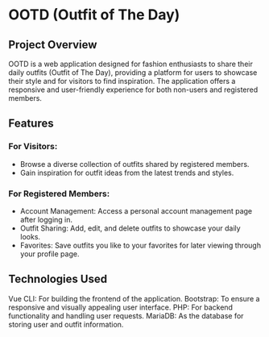 # OOTD (Outfit of The Day)

## Project Overview
OOTD is a web application designed for fashion enthusiasts to share their daily outfits (Outfit of The Day), providing a platform for users to showcase their style and for visitors to find inspiration. The application offers a responsive and user-friendly experience for both non-users and registered members.

## Features
### For Visitors:
* Browse a diverse collection of outfits shared by registered members.
* Gain inspiration for outfit ideas from the latest trends and styles.
### For Registered Members:
* Account Management: Access a personal account management page after logging in.
* Outfit Sharing: Add, edit, and delete outfits to showcase your daily looks.
* Favorites: Save outfits you like to your favorites for later viewing through your profile page.

## Technologies Used
Vue CLI: For building the frontend of the application.
Bootstrap: To ensure a responsive and visually appealing user interface.
PHP: For backend functionality and handling user requests.
MariaDB: As the database for storing user and outfit information.

